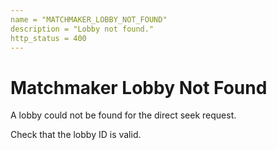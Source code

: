 ```yaml
---
name = "MATCHMAKER_LOBBY_NOT_FOUND"
description = "Lobby not found."
http_status = 400
---
```


# Matchmaker Lobby Not Found

A lobby could not be found for the direct seek request.

Check that the lobby ID is valid.

